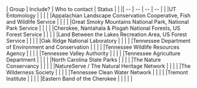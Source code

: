 | Group | Include? | Who to contact | Status | |
|| -- | -- | -- | -- | |
|UT Entomology | | | |
|Appalachian Landscape Conservation Cooperative, Fish and Wildlife Service | | | |
|Great Smoky Mountains National Park, National Park Service | | | |
|Cherokee, Nantahala & Pisgah National Forests,  US Forest Service | | | |
|Land Between the Lakes Recreation Area, US Forest Service | | | |
|Oak Ridge National Laboratory | | | |
|Tennessee Department of Environment and Conservation | | | |
|Tennessee Wildlife Resources Agency | | | |
|Tennessee Valley Authority | | | |
|Tennessee Agriculture Department | | | |
|North Carolina State Parks | | | |
|The Nature Conservancy | | | |
|NatureServe / The Natural Heritage Network | | | |
|The Wilderness Society | | | |
|Tennessee Clean Water Network | | | |
|Tremont Institute | | | |
|Eastern Band of the Cherokee | | | |
|
